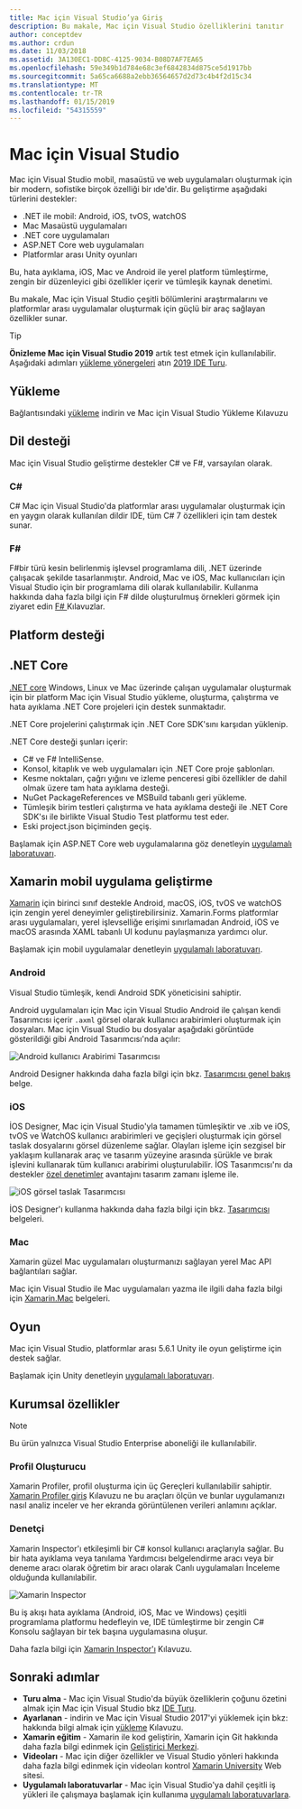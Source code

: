 ```yaml
---
title: Mac için Visual Studio’ya Giriş
description: Bu makale, Mac için Visual Studio özelliklerini tanıtır
author: conceptdev
ms.author: crdun
ms.date: 11/03/2018
ms.assetid: 3A130EC1-DD8C-4125-9034-B08D7AF7EA65
ms.openlocfilehash: 59e349b1d784e68c3ef6842834d875ce5d1917bb
ms.sourcegitcommit: 5a65ca6688a2ebb36564657d2d73c4b4f2d15c34
ms.translationtype: MT
ms.contentlocale: tr-TR
ms.lasthandoff: 01/15/2019
ms.locfileid: "54315559"
---
```

# <a name="visual-studio-for-mac"></a>Mac için Visual Studio

Mac için Visual Studio mobil, masaüstü ve web uygulamaları oluşturmak için bir modern, sofistike birçok özelliği bir ıde'dir. Bu geliştirme aşağıdaki türlerini destekler:

- .NET ile mobil: Android, iOS, tvOS, watchOS
- Mac Masaüstü uygulamaları
- .NET core uygulamaları
- ASP.NET Core web uygulamaları
- Platformlar arası Unity oyunları

Bu, hata ayıklama, iOS, Mac ve Android ile yerel platform tümleştirme, zengin bir düzenleyici gibi özellikler içerir ve tümleşik kaynak denetimi.

Bu makale, Mac için Visual Studio çeşitli bölümlerini araştırmalarını ve platformlar arası uygulamalar oluşturmak için güçlü bir araç sağlayan özellikler sunar.

> [!TIP]
> **Önizleme Mac için Visual Studio 2019** artık test etmek için kullanılabilir. Aşağıdaki adımları [yükleme yönergeleri](/visualstudio/mac/installation/?view=vsmac-2019) atın [2019 IDE Turu](/visualstudio/mac/ide-tour/?view=vsmac-2019).

## <a name="installation"></a>Yükleme

Bağlantısındaki [yükleme](install-preview.md) indirin ve Mac için Visual Studio Yükleme Kılavuzu

## <a name="language-support"></a>Dil desteği

Mac için Visual Studio geliştirme destekler C# ve F#, varsayılan olarak.

### <a name="c"></a>C#

C# Mac için Visual Studio'da platformlar arası uygulamalar oluşturmak için en yaygın olarak kullanılan dildir IDE, tüm C# 7 özellikleri için tam destek sunar.

### <a name="f"></a>F#

F#bir türü kesin belirlenmiş işlevsel programlama dili, .NET üzerinde çalışacak şekilde tasarlanmıştır. Android, Mac ve iOS, Mac kullanıcıları için Visual Studio için bir programlama dili olarak kullanılabilir. Kullanma hakkında daha fazla bilgi için F# dilde oluşturulmuş örnekleri görmek için ziyaret edin [ F# ](https://developer.xamarin.com/guides/cross-platform/fsharp/) Kılavuzlar.

## <a name="platform-support"></a>Platform desteği

## <a name="net-core"></a>.NET Core

[.NET core](https://www.microsoft.com/net/core#macos) Windows, Linux ve Mac üzerinde çalışan uygulamalar oluşturmak için bir platform Mac için Visual Studio yükleme, oluşturma, çalıştırma ve hata ayıklama .NET Core projeleri için destek sunmaktadır. 

.NET Core projelerini çalıştırmak için .NET Core SDK'sını karşıdan yüklenip.

.NET Core desteği şunları içerir:

- C# ve F# IntelliSense.
- Konsol, kitaplık ve web uygulamaları için .NET Core proje şablonları.
- Kesme noktaları, çağrı yığını ve izleme penceresi gibi özellikler de dahil olmak üzere tam hata ayıklama desteği.
- NuGet PackageReferences ve MSBuild tabanlı geri yükleme.
- Tümleşik birim testleri çalıştırma ve hata ayıklama desteği ile .NET Core SDK'sı ile birlikte Visual Studio Test platformu test eder.
- Eski project.json biçiminden geçiş.

Başlamak için ASP.NET Core web uygulamalarına göz denetleyin [uygulamalı laboratuvarı](https://github.com/Microsoft/vs4mac-labs/tree/master/Web/Getting-Started).

## <a name="xamarin-mobile-app-development"></a>Xamarin mobil uygulama geliştirme

[Xamarin](https://developer.xamarin.com/) için birinci sınıf destekle Android, macOS, iOS, tvOS ve watchOS için zengin yerel deneyimler geliştirebilirsiniz. Xamarin.Forms platformlar arası uygulamaları, yerel işlevselliğe erişimi sınırlamadan Android, iOS ve macOS arasında XAML tabanlı UI kodunu paylaşmanıza yardımcı olur.

Başlamak için mobil uygulamalar denetleyin [uygulamalı laboratuvarı](https://github.com/Microsoft/vs4mac-labs/tree/master/Mobile/Getting-Started).

### <a name="android"></a>Android

Visual Studio tümleşik, kendi Android SDK yöneticisini sahiptir.

Android uygulamaları için Mac için Visual Studio Android ile çalışan kendi Tasarımcısı içerir `.axml` görsel olarak kullanıcı arabirimleri oluşturmak için dosyaları. Mac için Visual Studio bu dosyalar aşağıdaki görüntüde gösterildiği gibi Android Tasarımcısı'nda açılır:

![Android kullanıcı Arabirimi Tasarımcısı](media/intro-image31.png)

Android Designer hakkında daha fazla bilgi için bkz. [Tasarımcısı genel bakış](https://developer.xamarin.com/Android/Guides/User_Interface/Designer_Overview) belge.

### <a name="ios"></a>iOS

İOS Designer, Mac için Visual Studio'yla tamamen tümleşiktir ve .xib ve iOS, tvOS ve WatchOS kullanıcı arabirimleri ve geçişleri oluşturmak için görsel taslak dosyalarını görsel düzenleme sağlar. Olayları işleme için sezgisel bir yaklaşım kullanarak araç ve tasarım yüzeyine arasında sürükle ve bırak işlevini kullanarak tüm kullanıcı arabirimi oluşturulabilir. İOS Tasarımcısı'nı da destekler [özel denetimler](https://developer.xamarin.com/guides/ios/user_interface/designer/ios_designable_controls_overview/) avantajını tasarım zamanı işleme ile.

![iOS görsel taslak Tasarımcısı](media/intro-image30.png)

İOS Designer'ı kullanma hakkında daha fazla bilgi için bkz. [Tasarımcısı](https://developer.xamarin.com/guides/ios/user_interface/designer) belgeleri.

### <a name="mac"></a>Mac

Xamarin güzel Mac uygulamaları oluşturmanızı sağlayan yerel Mac API bağlantıları sağlar.

Mac için Visual Studio ile Mac uygulamaları yazma ile ilgili daha fazla bilgi için [Xamarin.Mac](https://developer.xamarin.com/guides/#mac) belgeleri.

## <a name="gaming"></a>Oyun

Mac için Visual Studio, platformlar arası 5.6.1 Unity ile oyun geliştirme için destek sağlar.

Başlamak için Unity denetleyin [uygulamalı laboratuvarı](https://github.com/Microsoft/vs4mac-labs/tree/master/Unity/Getting-Started).

## <a name="enterprise-features"></a>Kurumsal özellikler

> [!Note]
> Bu ürün yalnızca Visual Studio Enterprise aboneliği ile kullanılabilir.

### <a name="profiler"></a>Profil Oluşturucu

Xamarin Profiler, profil oluşturma için üç Gereçleri kullanılabilir sahiptir. [Xamarin Profiler giriş](https://developer.xamarin.com/guides/cross-platform/deployment,_testing,_and_metrics/xamarin-profiler/) Kılavuzu ne bu araçları ölçün ve bunlar uygulamanızı nasıl analiz inceler ve her ekranda görüntülenen verileri anlamını açıklar.

### <a name="inspector"></a>Denetçi

Xamarin Inspector'ı etkileşimli bir C# konsol kullanıcı araçlarıyla sağlar. Bu bir hata ayıklama veya tanılama Yardımcısı belgelendirme aracı veya bir deneme aracı olarak öğretim bir aracı olarak Canlı uygulamaları İnceleme olduğunda kullanılabilir.

![Xamarin Inspector](media/intro-inspector.png)

Bu iş akışı hata ayıklama (Android, iOS, Mac ve Windows) çeşitli programlama platformu hedefleyin ve, IDE tümleştirme bir zengin C# Konsolu sağlayan bir tek başına uygulamasına oluşur. 

Daha fazla bilgi için [Xamarin Inspector'ı](https://developer.xamarin.com/guides/cross-platform/inspector/) Kılavuzu.

## <a name="next-steps"></a>Sonraki adımlar

- **Turu alma** - Mac için Visual Studio'da büyük özelliklerin çoğunu özetini almak için Mac için Visual Studio bkz [IDE Turu](/visualstudio/mac/ide-tour/).
- **Ayarlanan** - indirin ve Mac için Visual Studio 2017'yi yüklemek için bkz: hakkında bilgi almak için [yükleme](/visualstudio/mac/installation/?view=vsmac-2017) Kılavuzu.
- **Xamarin eğitim** - Xamarin ile kod geliştirin, Xamarin için Git hakkında daha fazla bilgi edinmek için [Geliştirici Merkezi](https://developer.xamarin.com).
- **Videoları** - Mac için diğer özellikler ve Visual Studio yönleri hakkında daha fazla bilgi edinmek için videoları kontrol [Xamarin University](https://university.xamarin.com) Web sitesi.
- **Uygulamalı laboratuvarlar** - Mac için Visual Studio'ya dahil çeşitli iş yükleri ile çalışmaya başlamak için kullanıma [uygulamalı laboratuvarlara](https://github.com/Microsoft/vs4mac-labs).
